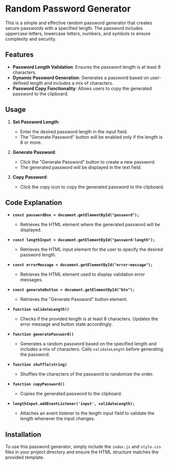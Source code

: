 # Random Password Generator

This is a simple and effective random password generator that creates secure passwords with a specified length. The password includes uppercase letters, lowercase letters, numbers, and symbols to ensure complexity and security.

## Features

- **Password Length Validation**: Ensures the password length is at least 8 characters.
- **Dynamic Password Generation**: Generates a password based on user-defined length and includes a mix of characters.
- **Password Copy Functionality**: Allows users to copy the generated password to the clipboard.

## Usage

1. **Set Password Length**:
   - Enter the desired password length in the input field.
   - The "Generate Password" button will be enabled only if the length is 8 or more.

2. **Generate Password**:
   - Click the "Generate Password" button to create a new password.
   - The generated password will be displayed in the text field.

3. **Copy Password**:
   - Click the copy icon to copy the generated password to the clipboard.

## Code Explanation

- **`const passwordBox = document.getElementById("password");`**
  - Retrieves the HTML element where the generated password will be displayed.

- **`const lengthInput = document.getElementById("password-length");`**
  - Retrieves the HTML input element for the user to specify the desired password length.

- **`const errorMessage = document.getElementById("error-message");`**
  - Retrieves the HTML element used to display validation error messages.

- **`const generateButton = document.getElementById("btn");`**
  - Retrieves the "Generate Password" button element.

- **`function validateLength()`**
  - Checks if the provided length is at least 8 characters. Updates the error message and button state accordingly.

- **`function generatePassword()`**
  - Generates a random password based on the specified length and includes a mix of characters. Calls `validateLength` before generating the password.

- **`function shuffle(string)`**
  - Shuffles the characters of the password to randomize the order.

- **`function copyPassword()`**
  - Copies the generated password to the clipboard.

- **`lengthInput.addEventListener('input', validateLength);`**
  - Attaches an event listener to the length input field to validate the length whenever the input changes.

## Installation

To use this password generator, simply include the `index.js` and `style.css` files in your project directory and ensure the HTML structure matches the provided template.



